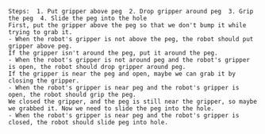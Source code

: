 
    Steps:  1. Put gripper above peg  2. Drop gripper around peg  3. Grip the peg  4. Slide the peg into the hole
    First, put the gripper above the peg so that we don't bump it while trying to grab it.
    - When the robot's gripper is not above the peg, the robot should put gripper above peg.
    If the gripper isn't around the peg, put it around the peg.
    - When the robot's gripper is not around peg and the robot's gripper is open, the robot should drop gripper around peg.
    If the gripper is near the peg and open, maybe we can grab it by closing the gripper.  
    - When the robot's gripper is near peg and the robot's gripper is open, the robot should grip the peg.
    We closed the gripper, and the peg is still near the gripper, so maybe we grabbed it. Now we need to slide the peg into the hole.
    - When the robot's gripper is near peg and the robot's gripper is closed, the robot should slide peg into hole.